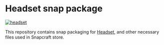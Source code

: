 # Headset snap package

[![headset](https://snapcraft.io//headset/badge.svg)](https://snapcraft.io/headset)

This repository contains snap packaging for [Headset](https://github.com/headsetapp/headset-electron), and other necessary files used in Snapcraft store.
